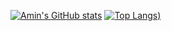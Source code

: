 [![Amin's GitHub stats](https://github-readme-stats.vercel.app/api?username=codamin&count_private=true&show_icons=true&theme=prussian&include_all_commits)](https://github.com/anuraghazra/github-readme-stats)
[![Top Langs](https://github-readme-stats.vercel.app/api/top-langs/?username=codamin&layout=compact&count_private=true&show_icons=true&include_all_commits&theme=prussian))](https://github.com/anuraghazra/github-readme-stats)
